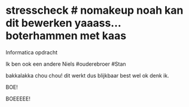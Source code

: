 # stresscheck # nomakeup noah kan dit bewerken yaaass... boterhammen met kaas
Informatica opdracht

Ik ben ook een andere Niels #ouderebroer #Stan

bakkalakka chou chou! dit werkt dus blijkbaar best wel ok denk ik.

<testcommit by Thomas>
BOE!

BOEEEEE!
